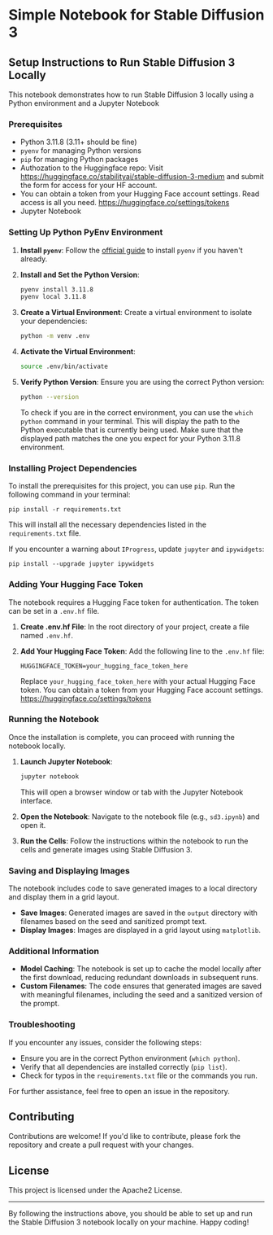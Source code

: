 # Simple Notebook for Stable Diffusion 3

## Setup Instructions to Run Stable Diffusion 3 Locally

This notebook demonstrates how to run Stable Diffusion 3 locally using a Python environment and a Jupyter Notebook

### Prerequisites

- Python 3.11.8 (3.11+ should be fine)
- `pyenv` for managing Python versions
- `pip` for managing Python packages
- Authozation to the Huggingface repo:
Visit https://huggingface.co/stabilityai/stable-diffusion-3-medium and submit the form for access for your HF account.
- You can obtain a token from your Hugging Face account settings. Read access is all you need. https://huggingface.co/settings/tokens
- Jupyter Notebook


### Setting Up Python PyEnv Environment

1. **Install `pyenv`**: Follow the [official guide](https://github.com/pyenv/pyenv#installation) to install `pyenv` if you haven't already.

2. **Install and Set the Python Version**:
   ```bash
   pyenv install 3.11.8
   pyenv local 3.11.8
   ```

3. **Create a Virtual Environment**:
   Create a virtual environment to isolate your dependencies:
   ```bash
   python -m venv .env
   ```

4. **Activate the Virtual Environment**:
   ```bash
   source .env/bin/activate
   ```

5. **Verify Python Version**:
   Ensure you are using the correct Python version:
   ```bash
   python --version
   ```
   To check if you are in the correct environment, you can use the `which python` command in your terminal. This will display the path to the Python executable that is currently being used. Make sure that the displayed path matches the one you expect for your Python 3.11.8 environment.

### Installing Project Dependencies

To install the prerequisites for this project, you can use `pip`. Run the following command in your terminal:

```shell
pip install -r requirements.txt
```

This will install all the necessary dependencies listed in the `requirements.txt` file.

If you encounter a warning about `IProgress`, update `jupyter` and `ipywidgets`:

```shell
pip install --upgrade jupyter ipywidgets
```

### Adding Your Hugging Face Token

The notebook requires a Hugging Face token for authentication. The token can be set in a `.env.hf` file.

1. **Create .env.hf File**:
   In the root directory of your project, create a file named `.env.hf`.

2. **Add Your Hugging Face Token**:
   Add the following line to the `.env.hf` file:
   ```plaintext
   HUGGINGFACE_TOKEN=your_hugging_face_token_here
   ```

   Replace `your_hugging_face_token_here` with your actual Hugging Face token. You can obtain a token from your Hugging Face account settings. https://huggingface.co/settings/tokens

### Running the Notebook

Once the installation is complete, you can proceed with running the notebook locally.

1. **Launch Jupyter Notebook**:
   ```bash
   jupyter notebook
   ```
   This will open a browser window or tab with the Jupyter Notebook interface.

2. **Open the Notebook**:
   Navigate to the notebook file (e.g., `sd3.ipynb`) and open it.

3. **Run the Cells**:
   Follow the instructions within the notebook to run the cells and generate images using Stable Diffusion 3.

### Saving and Displaying Images

The notebook includes code to save generated images to a local directory and display them in a grid layout.

- **Save Images**: Generated images are saved in the `output` directory with filenames based on the seed and sanitized prompt text.
- **Display Images**: Images are displayed in a grid layout using `matplotlib`.

### Additional Information

- **Model Caching**: The notebook is set up to cache the model locally after the first download, reducing redundant downloads in subsequent runs.
- **Custom Filenames**: The code ensures that generated images are saved with meaningful filenames, including the seed and a sanitized version of the prompt.

### Troubleshooting

If you encounter any issues, consider the following steps:

- Ensure you are in the correct Python environment (`which python`).
- Verify that all dependencies are installed correctly (`pip list`).
- Check for typos in the `requirements.txt` file or the commands you run.

For further assistance, feel free to open an issue in the repository.

## Contributing

Contributions are welcome! If you'd like to contribute, please fork the repository and create a pull request with your changes.

## License

This project is licensed under the Apache2 License.

---

By following the instructions above, you should be able to set up and run the Stable Diffusion 3 notebook locally on your machine. Happy coding!